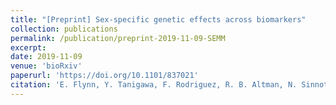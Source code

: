 ```yaml
---
title: "[Preprint] Sex-specific genetic effects across biomarkers"
collection: publications
permalink: /publication/preprint-2019-11-09-SEMM
excerpt: 
date: 2019-11-09
venue: 'bioRxiv'
paperurl: 'https://doi.org/10.1101/837021'
citation: 'E. Flynn, Y. Tanigawa, F. Rodriguez, R. B. Altman, N. Sinnott-Armstrong, M. A. Rivas, Sex-specific genetic effects across biomarkers. bioRxiv, 837021 (2019).'
---
```

<!-- ispublishedpreprint: "True" -->
